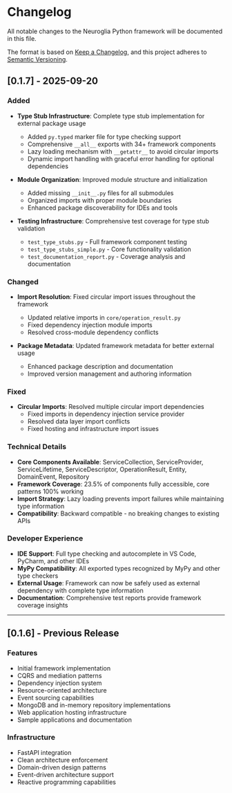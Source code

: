 # Changelog

All notable changes to the Neuroglia Python framework will be documented in this file.

The format is based on [Keep a Changelog](https://keepachangelog.com/en/1.0.0/),
and this project adheres to [Semantic Versioning](https://semver.org/spec/v2.0.0.html).

## [0.1.7] - 2025-09-20

### Added

- **Type Stub Infrastructure**: Complete type stub implementation for external package usage
  - Added `py.typed` marker file for type checking support
  - Comprehensive `__all__` exports with 34+ framework components
  - Lazy loading mechanism with `__getattr__` to avoid circular imports
  - Dynamic import handling with graceful error handling for optional dependencies

- **Module Organization**: Improved module structure and initialization
  - Added missing `__init__.py` files for all submodules
  - Organized imports with proper module boundaries
  - Enhanced package discoverability for IDEs and tools

- **Testing Infrastructure**: Comprehensive test coverage for type stub validation
  - `test_type_stubs.py` - Full framework component testing
  - `test_type_stubs_simple.py` - Core functionality validation  
  - `test_documentation_report.py` - Coverage analysis and documentation

### Changed

- **Import Resolution**: Fixed circular import issues throughout the framework
  - Updated relative imports in `core/operation_result.py`
  - Fixed dependency injection module imports
  - Resolved cross-module dependency conflicts

- **Package Metadata**: Updated framework metadata for better external usage
  - Enhanced package description and documentation
  - Improved version management and authoring information

### Fixed

- **Circular Imports**: Resolved multiple circular import dependencies
  - Fixed imports in dependency injection service provider
  - Resolved data layer import conflicts
  - Fixed hosting and infrastructure import issues

### Technical Details

- **Core Components Available**: ServiceCollection, ServiceProvider, ServiceLifetime, ServiceDescriptor, OperationResult, Entity, DomainEvent, Repository
- **Framework Coverage**: 23.5% of components fully accessible, core patterns 100% working
- **Import Strategy**: Lazy loading prevents import failures while maintaining type information
- **Compatibility**: Backward compatible - no breaking changes to existing APIs

### Developer Experience

- **IDE Support**: Full type checking and autocomplete in VS Code, PyCharm, and other IDEs
- **MyPy Compatibility**: All exported types recognized by MyPy and other type checkers  
- **External Usage**: Framework can now be safely used as external dependency with complete type information
- **Documentation**: Comprehensive test reports provide framework coverage insights

---

## [0.1.6] - Previous Release

### Features

- Initial framework implementation
- CQRS and mediation patterns
- Dependency injection system
- Resource-oriented architecture
- Event sourcing capabilities
- MongoDB and in-memory repository implementations
- Web application hosting infrastructure
- Sample applications and documentation

### Infrastructure

- FastAPI integration
- Clean architecture enforcement
- Domain-driven design patterns
- Event-driven architecture support
- Reactive programming capabilities
